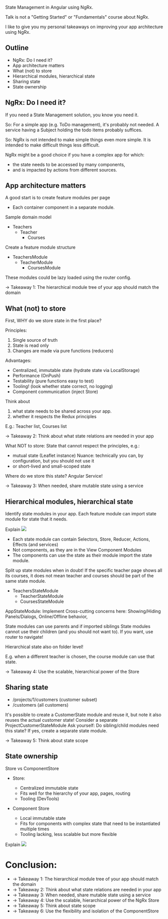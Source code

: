 State Management in Angular using NgRx.

Talk is not a "Getting Started" or "Fundamentals" course about NgRx.

I like to give you my personal takeaways on improving your app architecture using NgRx.


## Outline
- NgRx: Do I need it?
- App architecture matters
- What (not) to store
- Hierarchical modules, hierarchical state
- Sharing state
- State ownership

## NgRx: Do I need it?
If you need a State Management solution, you know you need it.

So: For a simple app (e.g. ToDo management), it's probably not needed.
A service having a Subject holding the todo items probably suffices.

So: NgRx is not intended to make simple things even more simple.
It is intended to make difficult things less difficult.


NgRx might be a good choice if you have a complex app for which:
- the state needs to be accessed by many components, 
- and is impacted by actions from different sources.



## App architecture matters
A good start is to create feature modules per page

- Each container component in a separate module.


Sample domain model
- Teachers
  - Teacher
    - Courses

Create a feature module structure

- TeachersModule
  - TeacherModule
    - CoursesModule

These modules could be lazy loaded using the router config.

-> Takeaway 1: The hierarchical module tree of your app should match the domain

## What (not) to store

First, WHY do we store state in the first place?

Principles:
1. Single source of truth 
2. State is read only
3. Changes are made via pure functions (reducers)

Advantages:
- Centralized, immutable state (hydrate state via LocalStorage)
- Performance (OnPush)
- Testability (pure functions easy to test)
- Tooling! (look whether state correct, no logging)
- Component communication (inject Store)


Think about 
1. what state needs to be shared across your app.
2. whether it respects the Redux principles 

E.g.: Teacher list, Courses list 


-> Takeaway 2: Think about what state relations are needed in your app

What NOT to store:
State that cannot respect the principles, e.g.:
- mutual state (Leaflet instance)
Nuance: technically you can, by configuration, but you should not use it
- or short-lived and small-scoped state

Where do we store this state? Angular Service!
   

-> Takeaway 3: When needed, share mutable state using a service


## Hierarchical modules, hierarchical state
Identify state modules in your app.
Each feature module can import state module for state that it needs.

Explain ![](https://ngrx.io/generated/images/guide/store/state-management-lifecycle.png)
- Each state module can contain Selectors, Store, Reducer, Actions, Effects (and services) 
- Not components, as they are in the View Component Modules 
- The components can use the state as their module import the state module.

Split up state modules when in doubt!
If the specific teacher page shows all its courses, it does not mean teacher and courses should be part of the same state module.

- TeachersStateModule
  - TeacherStateModule
  - CoursesStateModule


AppStateModule: Implement Cross-cutting concerns here: Showing/Hiding Panels/Dialogs, Online/Offline behavior,

State modules can use parents and if imported siblings
State modules cannot use their children (and you should not want to). If you want, use router to navigate!

Hierarchical state also on folder level!

E.g. when a different teacher is chosen, the course module can use that state.

-> Takeaway 4: Use the scalable, hierarchical power of the Store


## Sharing state
- /projects/1/customers (customer subset)
- /customers (all customers)

It's possible to create a CustomerState module and reuse it, but note it also reuses the actual customer state!
Consider a separate ProjectCustomerStateModule
Ask yourself: Do sibling/child modules need this state?
 If yes, create a separate state module.

-> Takeaway 5: Think about state scope


## State ownership

Store vs ComponentStore 
- Store:
  - Centralized immutable state
  - Fits well for the hierarchy of your app, pages, routing
  - Tooling (DevTools)

- Component Store
  - Local immutable state
  - Fits for components with complex state that need to be instantiated multiple times
  - Tooling lacking, less scalable but more flexible

Explain ![](https://ngrx.io/generated/images/guide/component-store/state-structure.png)


  


# Conclusion:
- -> Takeaway 1: The hierarchical module tree of your app should match the domain
- -> Takeaway 2: Think about what state relations are needed in your app
- -> Takeaway 3: When needed, share mutable state using a service
- -> Takeaway 4: Use the scalable, hierarchical power of the NgRx Store
- -> Takeaway 5: Think about state scope
- -> Takeaway 6: Use the flexibility and isolation of the ComponentStore
